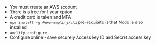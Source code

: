 - You must create an AWS account
- There is a free for 1 year option
- A credit card is taken and MFA
- `npm install -g @aws-amplify/cli` pre-requisite is that Node is also installed
- `amplify configure`
- Configure online - save securely Access key ID and Secret access key

